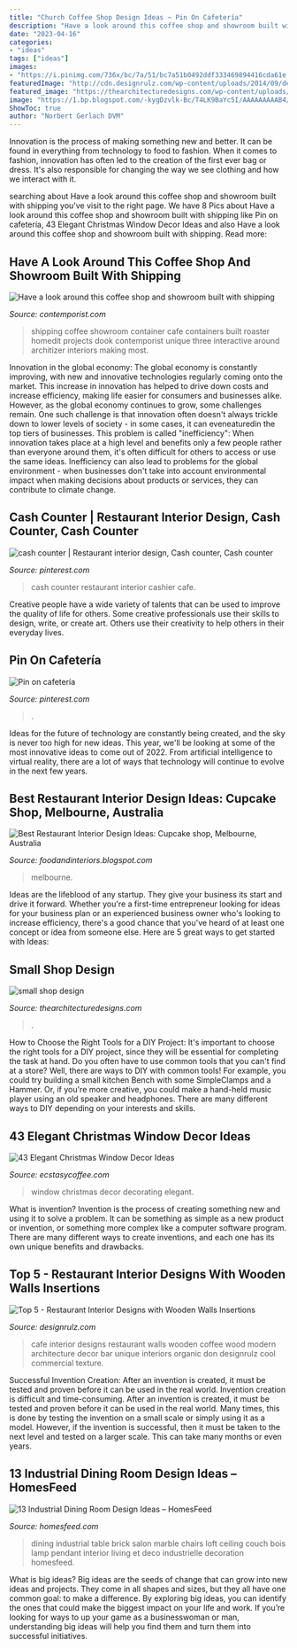 ```yaml
---
title: "Church Coffee Shop Design Ideas ~ Pin On Cafetería"
description: "Have a look around this coffee shop and showroom built with shipping"
date: "2023-04-16"
categories:
- "ideas"
tags: ["ideas"]
images:
- "https://i.pinimg.com/736x/bc/7a/51/bc7a51b0492ddf333469894416cda61e.jpg"
featuredImage: "http://cdn.designrulz.com/wp-content/uploads/2014/09/designrulz-cafe-003.jpg"
featured_image: "https://thearchitecturedesigns.com/wp-content/uploads/2020/06/small-shope-design-2-768x1024.jpg"
image: "https://1.bp.blogspot.com/-kygDzvlk-Bc/T4LK9BaYc5I/AAAAAAAAAB4/lOmhtRmhBtQ/s1600/Cupcake+shop+Melbourne+Australia+5.jpg"
ShowToc: true
author: "Norbert Gerlach DVM"
---
```



Innovation is the process of making something new and better. It can be found in everything from technology to food to fashion. When it comes to fashion, innovation has often led to the creation of the first ever bag or dress. It's also responsible for changing the way we see clothing and how we interact with it.

	

		
searching about Have a look around this coffee shop and showroom built with shipping you've visit to the right page. We have 8 Pics about Have a look around this coffee shop and showroom built with shipping like Pin on cafetería, 43 Elegant Christmas Window Decor Ideas and also Have a look around this coffee shop and showroom built with shipping. Read more:
		
    
## Have A Look Around This Coffee Shop And Showroom Built With Shipping

<img loading=lazy src="http://www.contemporist.com/wp-content/uploads/2015/11/foghound_111115_07-800x1199.jpg" onerror="this.onerror=null;this.src='https://tse3.mm.bing.net/th?id=OIP.L87ZBezWD1mMMqEns19m2wHaLG&amp;pid=15.1';" alt="Have a look around this coffee shop and showroom built with shipping">

_Source: contemporist.com_

>shipping coffee showroom container cafe containers built roaster homedit projects dook contemporist unique three interactive around architizer interiors making most. 

	

Innovation in the global economy:
The global economy is constantly improving, with new and innovative technologies regularly coming onto the market. This increase in innovation has helped to drive down costs and increase efficiency, making life easier for consumers and businesses alike. However, as the global economy continues to grow, some challenges remain. One such challenge is that innovation often doesn't always trickle down to lower levels of society - in some cases, it can eveneaturedin the top tiers of businesses. This problem is called "inefficiency": When innovation takes place at a high level and benefits only a few people rather than everyone around them, it's often difficult for others to access or use the same ideas. Inefficiency can also lead to problems for the global environment - when businesses don't take into account environmental impact when making decisions about products or services, they can contribute to climate change.

    
## Cash Counter | Restaurant Interior Design, Cash Counter, Cash Counter

<img loading=lazy src="https://i.pinimg.com/736x/72/ab/24/72ab241e7e7c06bfe0ac586a5f95cceb--hospitality-design-commercial-design.jpg" onerror="this.onerror=null;this.src='https://tse2.mm.bing.net/th?id=OIP.DF7nAZgoE6lL_VWRjg64YAHaE7&amp;pid=15.1';" alt="cash counter | Restaurant interior design, Cash counter, Cash counter">

_Source: pinterest.com_

>cash counter restaurant interior cashier cafe. 

	

Creative people have a wide variety of talents that can be used to improve the quality of life for others. Some creative professionals use their skills to design, write, or create art. Others use their creativity to help others in their everyday lives.

    
## Pin On Cafetería

<img loading=lazy src="https://i.pinimg.com/736x/bc/7a/51/bc7a51b0492ddf333469894416cda61e.jpg" onerror="this.onerror=null;this.src='https://tse1.mm.bing.net/th?id=OIP.j4T6SXxnwcndVFj0RpG6kgHaLH&amp;pid=15.1';" alt="Pin on cafetería">

_Source: pinterest.com_

>. 

	

Ideas for the future of technology are constantly being created, and the sky is never too high for new ideas. This year, we'll be looking at some of the most innovative ideas to come out of 2022. From artificial intelligence to virtual reality, there are a lot of ways that technology will continue to evolve in the next few years.

    
## Best Restaurant Interior Design Ideas: Cupcake Shop, Melbourne, Australia

<img loading=lazy src="https://1.bp.blogspot.com/-kygDzvlk-Bc/T4LK9BaYc5I/AAAAAAAAAB4/lOmhtRmhBtQ/s1600/Cupcake+shop+Melbourne+Australia+5.jpg" onerror="this.onerror=null;this.src='https://tse1.mm.bing.net/th?id=OIP.-eT5Uo9JQvWd_JJEGdNy4wHaLH&amp;pid=15.1';" alt="Best Restaurant Interior Design Ideas: Cupcake shop, Melbourne, Australia">

_Source: foodandinteriors.blogspot.com_

>melbourne. 

	

Ideas are the lifeblood of any startup. They give your business its start and drive it forward. Whether you're a first-time entrepreneur looking for ideas for your business plan or an experienced business owner who's looking to increase efficiency, there's a good chance that you've heard of at least one concept or idea from someone else. Here are 5 great ways to get started with Ideas:

    
## Small Shop Design

<img loading=lazy src="https://thearchitecturedesigns.com/wp-content/uploads/2020/06/small-shope-design-2-768x1024.jpg" onerror="this.onerror=null;this.src='https://tse3.mm.bing.net/th?id=OIP.AeZ6qxr-k9TBmCjdJXm5WgHaJ4&amp;pid=15.1';" alt="small shop design">

_Source: thearchitecturedesigns.com_

>. 

	

How to Choose the Right Tools for a DIY Project: It's important to choose the right tools for a DIY project, since they will be essential for completing the task at hand.
Do you often have to use common tools that you can't find at a store? Well, there are ways to DIY with common tools! For example, you could try building a small kitchen Bench with some SimpleClamps and a Hammer. Or, if you're more creative, you could make a hand-held music player using an old speaker and headphones. There are many different ways to DIY depending on your interests and skills.

    
## 43 Elegant Christmas Window Decor Ideas

<img loading=lazy src="https://i2.wp.com/www.ecstasycoffee.com/wp-content/uploads/2016/10/Christmas-window-decorating-ideas.jpg" onerror="this.onerror=null;this.src='https://tse2.mm.bing.net/th?id=OIP.n6Bta0rtk2H_u4OIMRBPcAHaJ1&amp;pid=15.1';" alt="43 Elegant Christmas Window Decor Ideas">

_Source: ecstasycoffee.com_

>window christmas decor decorating elegant. 

	

What is invention?
Invention is the process of creating something new and using it to solve a problem. It can be something as simple as a new product or invention, or something more complex like a computer software program. There are many different ways to create inventions, and each one has its own unique benefits and drawbacks.

    
## Top 5 - Restaurant Interior Designs With Wooden Walls Insertions

<img loading=lazy src="http://cdn.designrulz.com/wp-content/uploads/2014/09/designrulz-cafe-003.jpg" onerror="this.onerror=null;this.src='https://tse2.mm.bing.net/th?id=OIP.LYyFmy2bKeHr_bed7YuxhwHaLI&amp;pid=15.1';" alt="Top 5 - Restaurant Interior Designs with Wooden Walls Insertions">

_Source: designrulz.com_

>cafe interior designs restaurant walls wooden coffee wood modern architecture decor bar unique interiors organic don designrulz cool commercial texture. 

	

Successful Invention Creation: After an invention is created, it must be tested and proven before it can be used in the real world.
Invention creation is difficult and time-consuming. After an invention is created, it must be tested and proven before it can be used in the real world. Many times, this is done by testing the invention on a small scale or simply using it as a model. However, if the invention is successful, then it must be taken to the next level and tested on a larger scale. This can take many months or even years.

    
## 13 Industrial Dining Room Design Ideas – HomesFeed

<img loading=lazy src="http://homesfeed.com/wp-content/uploads/2015/02/dark-wooden-varnished-floor-marble-surface-metal-dining-table-wooden-dining-chairs-cabled-green-pendant-lamp-wooden-ceiling-brick-wall-alumunium-hanged-pipes-creame-upholstered-couch.jpg" onerror="this.onerror=null;this.src='https://tse4.mm.bing.net/th?id=OIP.woPnlBgSy3AKbnU9hJChewHaKP&amp;pid=15.1';" alt="13 Industrial Dining Room Design Ideas – HomesFeed">

_Source: homesfeed.com_

>dining industrial table brick salon marble chairs loft ceiling couch bois lamp pendant interior living et deco industrielle decoration homesfeed. 

	

What is big ideas?
Big ideas are the seeds of change that can grow into new ideas and projects. They come in all shapes and sizes, but they all have one common goal: to make a difference. By exploring big ideas, you can identify the ones that could make the biggest impact on your life and work. If you’re looking for ways to up your game as a businesswoman or man, understanding big ideas will help you find them and turn them into successful initiatives.

